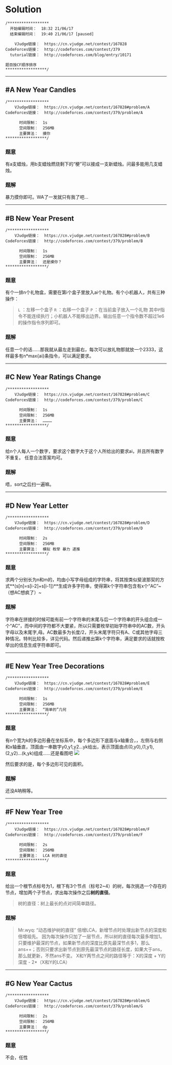 # Solution
```
/******************
  开始编辑时间：  18:32 21/06/17
  结束编辑时间：  19:40 21/06/17 [paused]

    VJudge链接：  https://cn.vjudge.net/contest/167828
CodeForces链接：  http://codeforces.com/contest/379
  tutorial链接：  http://codeforces.com/blog/entry/10171

题目按CF顺序排序
******************/
```

***

## #A New Year Candles
```
/******************
    VJudge链接：  https://cn.vjudge.net/contest/167828#problem/A
CodeForces链接：  http://codeforces.com/contest/379/problem/A

      时间限制：  1s
      空间限制：  256MB
      主要算法：  摸你
******************/
```
### 题意
有a支蜡烛，用b支蜡烛燃烧剩下的“梗”可以接成一支新蜡烛。问最多能用几支蜡烛。

### 题解
暴力摸你即可。WA了一发就只有我了吧…

***
## #B New Year Present
```
/******************
    VJudge链接：  https://cn.vjudge.net/contest/167828#problem/B
CodeForces链接：  http://codeforces.com/contest/379/problem/B

      时间限制：  1s
      空间限制：  256MB
      主要算法：  还是摸你？
******************/
```
### 题意
有个一排n个礼物盒，需要在第i个盒子里放入ai个礼物。有个小机器人，共有三种操作：
> `L` ：左移一个盒子
> `R` ：右移一个盒子
> `P` ：在当前盒子放入一个礼物
其中`P`指令不能连续执行；小机器人不能移出边界。输出任意一个指令数不超过1e6的操作指令序列即可。

### 题解
任意一个的话……那我就从最左走到最右，每次可以放礼物那就放一个2333，这样最多有n*max{ai}条指令，可以满足要求。

***
## #C New Year Ratings Change
```
/******************
    VJudge链接：  https://cn.vjudge.net/contest/167828#problem/C
CodeForces链接：  http://codeforces.com/contest/379/problem/C

      时间限制：  1s
      空间限制：  256MB
      主要算法：  …………
******************/
```
### 题意
给n个人每人一个数字，要求这个数字大于这个人所给出的要求ai，并且所有数字不重复。
任意合法答案均可。

### 题解
唔，sort之后扫一遍嘛。

***
## #D New Year Letter
```
/******************
    VJudge链接：  https://cn.vjudge.net/contest/167828#problem/D
CodeForces链接：  http://codeforces.com/contest/379/problem/D

      时间限制：  2s
      空间限制：  256MB
      主要算法：  模拟 枚举 暴力 递推
******************/
```
### 题意
求两个分别长为n和m的，均由小写字母组成的字符串，将其按类似斐波那契的方式**(s[n]=s[i-2]+s[i-1])**生成许多字符串，使得第k个字符串包含有x个“AC”~（想AC想疯了）~

### 题解
字符串在拼接的时候可能有前一个字符串的末尾与后一个字符串的开头组合成一个“AC”，而中间的字符都不大要紧，所以只需要枚举初始字符串中的AC数，开头字母以及末尾字,母。AC数最多为长度/2，开头末尾字符只有A、C或其他字母三种情况。特判比较多，详见代码。然后递推出第k个字符串，满足要求的话就按枚举出的信息生成字符串即可。
***
## #E New Year Tree Decorations
```
/******************
    VJudge链接：  https://cn.vjudge.net/contest/167828#problem/E
CodeForces链接：  http://codeforces.com/contest/379/problem/E

      时间限制：  1s
      空间限制：  256MB
      主要算法：  “简单的”几何
******************/
```
### 题意
有n个宽为k的多边形叠在坐标系中，每个多边形下底面与x轴重合，，左侧与右侧和x轴垂直，顶面由一串数字y0,y1,y2...yk给出，表示顶面由点(0,y0),(1,y1),(2,y2)...(k,yk)组成……还是看图吧
![](http://codeforces.com/predownloaded/01/af/01af019d1a190491c4dab199d4785c4c9b1f3810.png)

然后要求的是，每个多边形可见的面积。
### 题解
还没A呐稍等。

***
## #F New Year Tree
```
/******************
    VJudge链接：  https://cn.vjudge.net/contest/167828#problem/F
CodeForces链接：  http://codeforces.com/contest/379/problem/F

      时间限制：  2s
      空间限制：  256MB
      主要算法：  LCA 树的直径
******************/
```
### 题意
给出一个根节点标号为1，根下有3个节点（标号2~4）的树，每次挑选一个存在的节点，增加两个子节点，求出每次操作之后**树的直径**。
> 树的直径：树上最长的点对间简单路径。

### 题解
> Mr.wyq: “动态维护树的直径”
倍增LCA，新增节点时处理出新节点的深度和倍增祖先。
因为每次操作只加了一层节点，所以树的直径每次最多增加1。只要维护最深的节点，如果新节点的深度比原先最深节点多1，那么ans++；否则只要求出新节点到原先最深节点的路径长度，如果大于ans，那么就更新，不然ans不变。
X和Y两节点之间的路径等于：X的深度 + Y的深度 - 2*（X和Y的LCA）

***
## #G New Year Cactus
```
/******************
    VJudge链接：  https://cn.vjudge.net/contest/167828#problem/G
CodeForces链接：  http://codeforces.com/contest/379/problem/G

      时间限制：  2s
      空间限制：  256MB
      主要算法：  dp
******************/
```
### 题意
不会，任性
